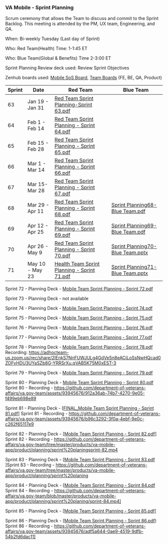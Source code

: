 ### VA Mobile - Sprint Planning

Scrum ceremony that allows the Team to discuss and commit to the Sprint Backlog. This meeting is attended by the PM, UX team, Engineering, and QA.

When: Bi-weekly Tuesday (Last day of Sprint) 

Who: Red Team(Health)
Time: 1-1:45 ET

Who: Blue Team(Global & Benefits)
Time 2-3:00 ET

Sprint Planning Review deck used: Review Sprint Objectives

Zenhub boards used: [Mobile SoS Board](https://github.com/orgs/department-of-veterans-affairs/projects/823), [Team Boards](https://github.com/department-of-veterans-affairs/va-mobile-app#workspaces/va-mobile-product-view-610035bc5395bb000e62e529/board) (FE, BE, QA, Product)



| Sprint | Date | Red Team | Blue Team
| --- | --- | --- |---
| 63| Jan 19 - Jan 31  | [Red Team Sprint Planning-Sprint 63.pdf](https://github.com/department-of-veterans-affairs/va.gov-team/files/10571820/Red.Team.Sprint.Planning-Sprint.63.pdf)
| 64| Feb 1 - Feb 14 | [Red Team Sprint Planning - Sprint 64.pdf](https://github.com/department-of-veterans-affairs/va.gov-team/files/10571841/Red.Team.Sprint.Planning.-.Sprint.64.pdf)
| 65| Feb 15 - Feb 28| [Red Team Sprint Planning - Sprint 65.pdf](https://github.com/department-of-veterans-affairs/va.gov-team/files/10756481/Red.Team.Sprint.Planning.-.Sprint.65.pdf)
| 66| Mar 1 - Mar 14| [Red Team Sprint Planning - Sprint 66.pdf](https://github.com/department-of-veterans-affairs/va.gov-team/files/10957978/Red.Team.Sprint.Planning.-.Sprint.66.pdf)
| 67| Mar 15- Mar 28 | [Red Team Sprint Planning - Sprint 67.pdf](https://github.com/department-of-veterans-affairs/va.gov-team/files/11265193/Red.Team.Sprint.Planning.-.Sprint.67.pdf)
| 68| Mar 29 - Apr 11| [Red Team Sprint Planning - Sprint 68.pdf](https://github.com/department-of-veterans-affairs/va.gov-team/files/11265195/Red.Team.Sprint.Planning.-.Sprint.68.pdf)|[Sprint Planning68- Blue Team.pdf](https://github.com/department-of-veterans-affairs/va.gov-team/files/11265287/Sprint.Planning68-.Blue.Team.pdf)
| 69| Apr 12 - Apr 25|[Red Team Sprint Planning - Sprint 69.pdf](https://github.com/department-of-veterans-affairs/va.gov-team/files/11265168/Red.Team.Sprint.Planning.-.Sprint.69.pdf)|[Sprint Planning69- Blue Team.pdf](https://github.com/department-of-veterans-affairs/va.gov-team/files/11265256/Sprint.Planning-.Blue.Team.pdf)
| 70| Apr 26 - May 9|[Red Team Sprint Planning - Sprint 70.pdf](https://github.com/department-of-veterans-affairs/va.gov-team/files/11326391/Red.Team.Sprint.Planning.-.Sprint.70.pdf)|[Sprint Planning70- Blue Team.pptx](https://github.com/department-of-veterans-affairs/va.gov-team/files/11334875/Sprint.Planning70-.Blue.Team.pptx)
| 71| May 10 - May 23|[Health Team Sprint Planning - Sprint 71.pdf](https://github.com/department-of-veterans-affairs/va.gov-team/files/11442116/Health.Team.Sprint.Planning.-.Sprint.71.pdf)|[Sprint Planning71- Blue Team.pptx](https://github.com/department-of-veterans-affairs/va.gov-team/files/11434985/Sprint.Planning71-.Blue.Team.pptx)

Sprint 72 - Planning Deck - [Mobile Team Sprint Planning - Sprint 72.pdf](https://github.com/department-of-veterans-affairs/va.gov-team/files/12479352/Mobile.Team.Sprint.Planning.-.Sprint.72.pdf)

Sprint 73 - Planning Deck - not available

Sprint 74 - Planning Deck - [Mobile Team Sprint Planning - Sprint 74.pdf](https://github.com/department-of-veterans-affairs/va.gov-team/files/12479358/Mobile.Team.Sprint.Planning.-.Sprint.74.pdf)

Sprint 75 - Planning Deck - [Mobile Team Sprint Planning - Sprint 75.pdf](https://github.com/department-of-veterans-affairs/va.gov-team/files/12479360/Mobile.Team.Sprint.Planning.-.Sprint.75.pdf)

Sprint 76 - Planning Deck - [Mobile Team Sprint Planning - Sprint 76.pdf](https://github.com/department-of-veterans-affairs/va.gov-team/files/12479369/Mobile.Team.Sprint.Planning.-.Sprint.76.pdf)

Sprint 77 - Planning Deck - [Mobile Team Sprint Planning - Sprint 77.pdf](https://github.com/department-of-veterans-affairs/va.gov-team/files/12479374/Mobile.Team.Sprint.Planning.-.Sprint.77.pdf)

Sprint 78 - Planning Deck - [Mobile Team Sprint Planning - Sprint 78.pdf](https://github.com/department-of-veterans-affairs/va.gov-team/files/12479377/Mobile.Team.Sprint.Planning.-.Sprint.78.pdf)
  Recording: https://adhocteam-us.zoom.us/rec/share/2lEnkS7NnFUWJULg4GdVe5n8eACiLoSsNwHQcad0ZOFvHDU3UYaSZb8G-YRRSrXu.qVAB5K75M0xEST-3
  
Sprint 79 - Planning Deck - [Mobile Team Sprint Planning - Sprint 79.pdf](https://github.com/department-of-veterans-affairs/va.gov-team/files/12479382/Mobile.Team.Sprint.Planning.-.Sprint.79.pdf)

Sprint 80 - Planning Deck - [Mobile Team Sprint Planning - Sprint 80.pdf](https://github.com/department-of-veterans-affairs/va.gov-team/files/12590698/Mobile.Team.Sprint.Planning.-.Sprint.80.pdf)
Sprint 80 - Recording - https://github.com/department-of-veterans-affairs/va.gov-team/assets/93945676/912a36ab-74b7-4270-9e05-f499eb698e89

Sprint 81 - Planning Deck - [[FINAL_Mobile Team Sprint Planning - Sprint 81.pdf](https://github.com/department-of-veterans-affairs/va.gov-team/files/12731495/FINAL_Mobile.Team.Sprint.Planning.-.Sprint.81.pdf)]
Sprint 81 - Recording - https://github.com/department-of-veterans-affairs/va.gov-team/assets/93945676/b96c3292-3f0a-4ebf-9e0c-c262f65117e9

Sprint 82 - Planning Deck - [[Mobile Team Sprint Planning - Sprint 82.pdf](https://github.com/department-of-veterans-affairs/va.gov-team/files/12861449/Mobile.Team.Sprint.Planning.-.Sprint.82.pdf)]
Sprint 82 - Recording - https://github.com/department-of-veterans-affairs/va.gov-team/tree/master/products/va-mobile-app/product/planning/sprint%20planingsprint-82.mp4

Sprint 83 - Planning Deck - [[Mobile Team Sprint Planning - Sprint 83.pdf](https://github.com/department-of-veterans-affairs/va.gov-team/files/13127073/Mobile.Team.Sprint.Planning.-.Sprint.83.pdf)
]Sprint 83 - Recording - https://github.com/department-of-veterans-affairs/va.gov-team/tree/master/products/va-mobile-app/product/planning/sprint%20planing

Sprint 84 - Planning Deck - [[Mobile Team Sprint Planning - Sprint 84.pdf](https://github.com/department-of-veterans-affairs/va.gov-team/files/13289037/Mobile.Team.Sprint.Planning.-.Sprint.84.pdf) 
Sprint 84 - Recording - https://github.com/department-of-veterans-affairs/va.gov-team/blob/master/products/va-mobile-app/product/planning/sprint%20planing/sprint-84.mp4]

Sprint 85 - Planning Deck - [[Mobile Team Sprint Planning - Sprint 85.pdf](https://github.com/department-of-veterans-affairs/va.gov-team/files/13478059/Mobile.Team.Sprint.Planning.-.Sprint.85.pdf)[

Sprint 86 - Planning Deck - [[Mobile Team Sprint Planning - Sprint 86.pdf](https://github.com/department-of-veterans-affairs/va.gov-team/files/13572866/Mobile.Team.Sprint.Planning.-.Sprint.86.pdf)) 
Sprint 86 - Recording - https://github.com/department-of-veterans-affairs/va.gov-team/assets/93945676/adf5a644-0ae9-4519-9dfb-54b2fd6dac11]

